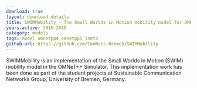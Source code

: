 ```yaml
---
download: true
layout: download-details
title: SWIMMobility - The Small Worlds in Motion mobility model for OMNeT++ and INET
years-active: 2016-2018
category: models
tags: model omnetpp4 omnetpp5 inet3
github-url: https://github.com/ComNets-Bremen/SWIMMobility
---
```


SWIMMobility is an implementation of the Small Worlds in Motion (SWIM) mobility model
in the OMNeT++ Simulator. This implementation work has been done as part of the student
projects at Sustainable Communication Networks Group, University of Bremen, Germany.
